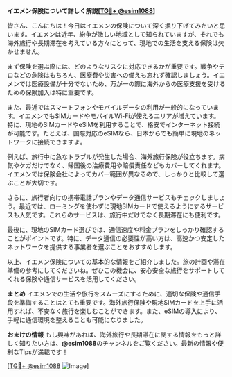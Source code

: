**イエメン保険について詳しく解説[[TG💪+ @esim1088](https://t.me/s/esim1088)]**

皆さん、こんにちは！今日はイエメンの保険について深く掘り下げてみたいと思います。イエメンは近年、紛争が激しい地域として知られていますが、それでも海外旅行や長期滞在を考えている方々にとって、現地での生活を支える保険は欠かせません。

まず保険を選ぶ際には、どのようなリスクに対応できるかが重要です。戦争やテロなどの危険はもちろん、医療費や災害への備えも忘れず確認しましょう。イエメンでは医療設備が十分でないため、万が一の際に海外からの医療支援を受けるための保険加入は特に重要です。

また、最近ではスマートフォンやモバイルデータの利用が一般的になっています。イエメンでもSIMカードやモバイルWi-Fiが使えるエリアが増えています。特に、現地のSIMカードやeSIMを利用することで、格安でインターネット接続が可能です。たとえば、国際対応のeSIMなら、日本からでも簡単に現地のネットワークに接続できますよ。

例えば、旅行中に急なトラブルが発生した場合、海外旅行保険が役立ちます。病気やケガだけでなく、帰国後の治療費用や賠償責任などもカバーしてくれます。イエメンでは保険会社によってカバー範囲が異なるので、しっかりと比較して選ぶことが大切です。

さらに、旅行者向けの携帯電話プランやデータ通信サービスもチェックしましょう。最近では、ローミングを使わずに現地SIMカードで使えるようにするサービスも人気です。これらのサービスは、旅行中だけでなく長期滞在にも便利です。

最後に、現地のSIMカード選びでは、通信速度や料金プランをしっかり確認することがポイントです。特に、データ通信の必要性が高い方は、高速かつ安定したネットワークを提供する事業者を選ぶことをおすすめします。

以上、イエメン保険についての基本的な情報をご紹介しました。旅の計画や滞在準備の参考にしてくださいね。ぜひこの機会に、安心安全な旅行をサポートしてくれる保険や通信サービスを活用してください。

**まとめ**
イエメンでの生活や旅行をスムーズにするために、適切な保険や通信手段を準備することはとても重要です。海外旅行保険や現地SIMカードを上手に活用すれば、不安なく旅行を楽しむことができます。また、eSIMの導入により、手軽に通信環境を整えることも可能になりました。

**おまけの情報**
もし興味があれば、海外旅行や長期滞在に関する情報をもっと詳しく知りたい方は、**@esim1088**のチャンネルをご覧ください。最新の情報や便利なTipsが満載です！

[[TG💪+ @esim1088](https://t.me/s/esim1088) ![Image](https://i.postimg.cc/Y0z9fWf4/image.png)]
